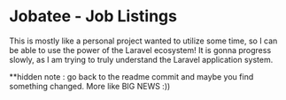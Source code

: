# Jobatee - Job Listings 


This is mostly like a personal project wanted to utilize some time, so I can be able to use the power of the Laravel ecosystem! It is gonna progress slowly, as I am trying to truly understand the Laravel application system. 


**hidden note : go back to the readme commit and maybe you find something changed. More like BIG NEWS :))
